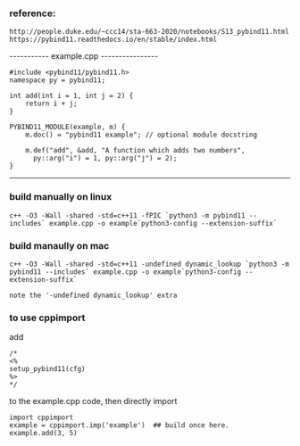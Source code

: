 ### reference:
	http://people.duke.edu/~ccc14/sta-663-2020/notebooks/S13_pybind11.html
	https://pybind11.readthedocs.io/en/stable/index.html

----------- example.cpp ----------------
```
#include <pybind11/pybind11.h>
namespace py = pybind11;

int add(int i = 1, int j = 2) {
    return i + j;
}

PYBIND11_MODULE(example, m) {
    m.doc() = "pybind11 example"; // optional module docstring

	m.def("add", &add, "A function which adds two numbers",
      py::arg("i") = 1, py::arg("j") = 2);
}
```
----------------------------------------

### build manually on linux

	c++ -O3 -Wall -shared -std=c++11 -fPIC `python3 -m pybind11 --includes` example.cpp -o example`python3-config --extension-suffix`

### build manaully on mac

	c++ -O3 -Wall -shared -std=c++11 -undefined dynamic_lookup `python3 -m pybind11 --includes` example.cpp -o example`python3-config --extension-suffix`

	note the '-undefined dynamic_lookup' extra 

### to use cppimport 
add 
```
/* 
<%
setup_pybind11(cfg)
%>
*/
```
to the example.cpp code, then directly import

	import cppimport
	example = cppimport.imp('example')  ## build once here.
	example.add(3, 5)


